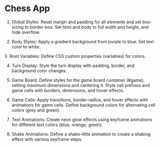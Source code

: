 # Chess App

1. Global Styles:
Reset margin and padding for all elements and set box-sizing to border-box.
Set html and body to full width and height, and hide overflow.

3. Body Styles:
Apply a gradient background from purple to blue.
Set text color to white.

3 .Root Variables:
Define CSS custom properties (variables) for colors.

4. Turn Display:
Style the turn display with padding, border, and background color changes.
5. Game Board:
Define styles for the game board container (#game), setting maximum dimensions and centering it.
Style cell prefixes and game cells with borders, dimensions, and hover effects.

6. Game Cells:
Apply transitions, border-radius, and hover effects with animations for game cells.
Define background colors for alternating cell colors (grey and green).

7. Text Animations:
Create neon glow effects using keyframe animations for different text colors (blue, orange, green).

8. Shake Animations:
Define a shake-little animation to create a shaking effect with various keyframe steps.
